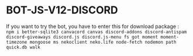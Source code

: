 # BOT-JS-V12-DISCORD

If you want to try the bot, you have to enter this for download package : 
``` npm i better-sqlite3 canvacord canvas discord-addons discord-antispam discord-giveaways discord.js discord.js-menu fs got moment moment-timezone mongoose ms nekoclient neko.life node-fetch nodemon path quick.db walk```

 
